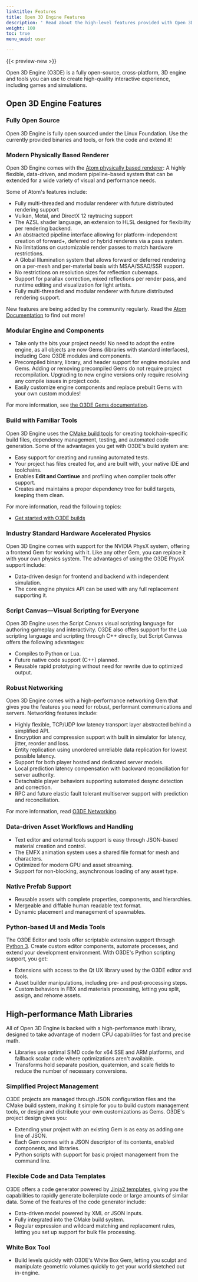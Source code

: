 ```yaml
---
linktitle: Features
title: Open 3D Engine Features
description: ' Read about the high-level features provided with Open 3D Engine (O3DE). '
weight: 100
toc: true
menu_uuid: user

---
```


{{< preview-new >}}

Open 3D Engine (O3DE) is a fully open-source, cross\-platform, 3D engine and tools you can use to create high\-quality interactive experience, including games and simulations.

<!-- DougEric Note: Replace this page with a proper Nav page and move this content to a features.md page or the what-is page later. -->

## Open 3D Engine Features

### Fully Open Source

Open 3D Engine is fully open sourced under the Linux Foundation. Use the currently provided binaries and tools, or fork the code and extend it!

### Modern Physically Based Renderer

Open 3D Engine comes with the [Atom physically based renderer](atom-guide): A highly flexible, data-driven, and modern pipeline-based system that can be extended for a wide variety of visual and performance needs.

Some of Atom's features include:

+ Fully multi-threaded and modular renderer with future distributed rendering support
+ Vulkan, Metal, and DirectX 12 raytracing support
+ The AZSL shader language, an extension to HLSL designed for flexibility per rendering backend.
+ An abstracted pipeline interface allowing for platform-independent creation of forward+, deferred or hybrid
renderers via a pass system.
+ No limitations on customizable render passes to match hardware restrictions.
+ A Global Illumination system that allows forward or deferred rendering on a per-mesh and per-material basis
with MSAA/SSAO/SSR support.
+ No restrictions on resolution sizes for reflection cubemaps.
+ Support for parallax correction, mixed reflections per render pass, and runtime editing and visualization for light artists.
+ Fully multi-threaded and modular renderer with future distributed rendering support.

New features are being added by the community regularly. Read the [Atom Documentation](/docs/atom-guide) to find out more!

### Modular Engine and Components

+ Take only the bits your project needs! No need to adopt the entire engine, as all objects are now Gems (libraries with standard interfaces), including Core O3DE modules and components.
+ Precompiled binary, library, and header support for engine modules and Gems. Adding or removing precompiled Gems do not require project recompilation. Upgrading to new engine versions only require resolving any compile issues in project code.
+ Easily customize engine components and replace prebuilt Gems with your own custom modules!

For more information, see [the O3DE Gems documentation](/docs/user-guide/gems)\.

### Build with Familiar Tools

Open 3D Engine uses the [CMake build tools](https://cmake.org/) for creating toolchain-specific build files, dependency management, testing, and automated code generation. Some of the advantages you get with O3DE's build system are:

+ Easy support for creating and running automated tests.
+ Your project has files created for, and are built with, your native IDE and toolchains.
+ Enables **Edit and Continue** and profiling when compiler tools offer support.
+ Creates and maintains a proper dependency tree for build targets, keeping them clean.

For more information, read the following topics:

+ [Get started with O3DE builds](/docs/user-guide/build/)

### Industry Standard Hardware Accelerated Physics

Open 3D Engine comes with support for the NVIDIA PhysX system, offering a frontend Gem for working with it. Like any other Gem, you can replace it with your own physics system. The advantages of using the O3DE PhysX support include:

+ Data-driven design for frontend and backend with independent simulation.
+ The core engine physics API can be used with any full replacement supporting it.

### Script Canvas&mdash;Visual Scripting for Everyone

Open 3D Engine uses the Script Canvas visual scripting language for authoring gameplay and interactivity. O3DE also offers support for the Lua scripting language and scripting through C++ directly, but Script Canvas offers the following advantages:

+ Compiles to Python or Lua.
+ Future native code support (C++) planned.
+ Reusable rapid prototyping without need for rewrite due to optimized output.

### Robust Networking

Open 3D Engine comes with a high-performance networking Gem that gives you the features you need for robust, performant communications and servers. Networking features include:

+ Highly flexible, TCP/UDP low latency transport layer abstracted behind a simplified API.
+ Encryption and compression support with built in simulator for latency, jitter, reorder and loss.
+ Entity replication using unordered unreliable data replication for lowest possible latency.
+ Support for both player hosted and dedicated server models.
+ Local prediction latency compensation with backward reconciliation for server authority.
+ Detachable player behaviors supporting automated desync detection and correction.
+ RPC and future elastic fault tolerant multiserver support with prediction and reconciliation.

For more information, read [O3DE Networking](/docs/user-guide/networking)\.

### Data-driven Asset Workflows and Handling

+ Text editor and external tools support is easy through JSON-based material creation and control.
+ The EMFX animation system uses a shared file format for mesh and characters.
+ Optimized for modern GPU and asset streaming.
+ Support for non-blocking, asynchronous loading of any asset type.

### Native Prefab Support

+ Reusable assets with complete properties, components, and hierarchies.
+ Mergeable and diffable human readable text format.
+ Dynamic placement and management of spawnables.

### Python-based UI and Media Tools

The O3DE Editor and tools offer scriptable extension support through [Python 3](https://www.python.org/). Create custom editor components, automate processes, and extend your development environment. With O3DE's Python scripting support, you get:

+ Extensions with access to the Qt UX library used by the O3DE editor and tools.
+ Asset builder manipulations, including pre- and post-processing steps.
+ Custom behaviors in FBX and materials processing, letting you split, assign, and rehome assets.

## High-performance Math Libraries

All of Open 3D Engine is backed with a high-perfomance math library, designed to take advantage of modern CPU capabilities for fast and precise math.

+ Libraries use optimal SIMD code for x64 SSE and ARM platforms, and fallback scalar code where optimizations aren't available.
+ Transforms hold separate position, quaternion, and scale fields to reduce the number of necessary conversions.

### Simplified Project Management

O3DE projects are managed through JSON configuration files and the CMake build system, making it simple for you to build custom management tools, or design and distribute your own customizations as Gems. O3DE's project design gives you:

+ Extending your project with an existing Gem is as easy as adding one line of JSON.
+ Each Gem comes with a JSON descriptor of its contents, enabled components, and libraries.
+ Python scripts with support for basic project management from the command line.

### Flexible Code and Data Templates

O3DE offers a code generator powered by [Jinja2 templates](https://jinja.palletsprojects.com/en/2.11.x/), giving you the capabilities to rapidly generate boilerplate code or large amounts of similar data. Some of the features of the code generator include:

+ Data-driven model powered by XML or JSON inputs.
+ Fully integrated into the CMake build system.
+ Regular expression and wildcard matching and replacement rules, letting you set up support for bulk file processing.

### White Box Tool

+ Build levels quickly with O3DE's White Box Gem, letting you sculpt and manipulate geometric volumes quickly to get your world sketched out in-engine.
